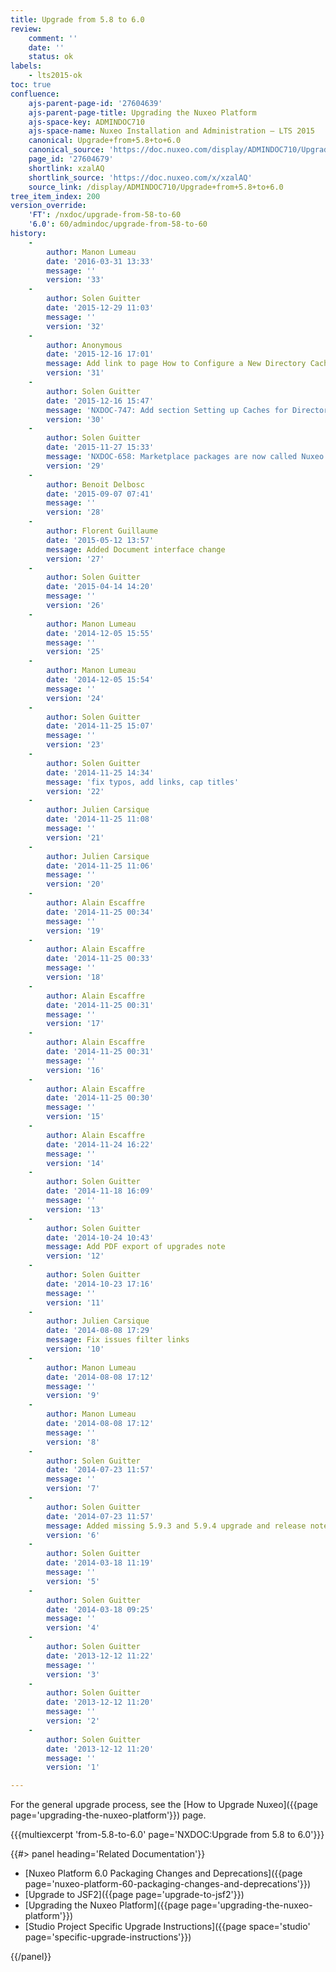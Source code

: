 ```yaml
---
title: Upgrade from 5.8 to 6.0
review:
    comment: ''
    date: ''
    status: ok
labels:
    - lts2015-ok
toc: true
confluence:
    ajs-parent-page-id: '27604639'
    ajs-parent-page-title: Upgrading the Nuxeo Platform
    ajs-space-key: ADMINDOC710
    ajs-space-name: Nuxeo Installation and Administration — LTS 2015
    canonical: Upgrade+from+5.8+to+6.0
    canonical_source: 'https://doc.nuxeo.com/display/ADMINDOC710/Upgrade+from+5.8+to+6.0'
    page_id: '27604679'
    shortlink: xzalAQ
    shortlink_source: 'https://doc.nuxeo.com/x/xzalAQ'
    source_link: /display/ADMINDOC710/Upgrade+from+5.8+to+6.0
tree_item_index: 200
version_override:
    'FT': /nxdoc/upgrade-from-58-to-60
    '6.0': 60/admindoc/upgrade-from-58-to-60
history:
    -
        author: Manon Lumeau
        date: '2016-03-31 13:33'
        message: ''
        version: '33'
    -
        author: Solen Guitter
        date: '2015-12-29 11:03'
        message: ''
        version: '32'
    -
        author: Anonymous
        date: '2015-12-16 17:01'
        message: Add link to page How to Configure a New Directory Cache
        version: '31'
    -
        author: Solen Guitter
        date: '2015-12-16 15:47'
        message: 'NXDOC-747: Add section Setting up Caches for Directories'
        version: '30'
    -
        author: Solen Guitter
        date: '2015-11-27 15:33'
        message: 'NXDOC-658: Marketplace packages are now called Nuxeo Packages'
        version: '29'
    -
        author: Benoit Delbosc
        date: '2015-09-07 07:41'
        message: ''
        version: '28'
    -
        author: Florent Guillaume
        date: '2015-05-12 13:57'
        message: Added Document interface change
        version: '27'
    -
        author: Solen Guitter
        date: '2015-04-14 14:20'
        message: ''
        version: '26'
    -
        author: Manon Lumeau
        date: '2014-12-05 15:55'
        message: ''
        version: '25'
    -
        author: Manon Lumeau
        date: '2014-12-05 15:54'
        message: ''
        version: '24'
    -
        author: Solen Guitter
        date: '2014-11-25 15:07'
        message: ''
        version: '23'
    -
        author: Solen Guitter
        date: '2014-11-25 14:34'
        message: 'fix typos, add links, cap titles'
        version: '22'
    -
        author: Julien Carsique
        date: '2014-11-25 11:08'
        message: ''
        version: '21'
    -
        author: Julien Carsique
        date: '2014-11-25 11:06'
        message: ''
        version: '20'
    -
        author: Alain Escaffre
        date: '2014-11-25 00:34'
        message: ''
        version: '19'
    -
        author: Alain Escaffre
        date: '2014-11-25 00:33'
        message: ''
        version: '18'
    -
        author: Alain Escaffre
        date: '2014-11-25 00:31'
        message: ''
        version: '17'
    -
        author: Alain Escaffre
        date: '2014-11-25 00:31'
        message: ''
        version: '16'
    -
        author: Alain Escaffre
        date: '2014-11-25 00:30'
        message: ''
        version: '15'
    -
        author: Alain Escaffre
        date: '2014-11-24 16:22'
        message: ''
        version: '14'
    -
        author: Solen Guitter
        date: '2014-11-18 16:09'
        message: ''
        version: '13'
    -
        author: Solen Guitter
        date: '2014-10-24 10:43'
        message: Add PDF export of upgrades note
        version: '12'
    -
        author: Solen Guitter
        date: '2014-10-23 17:16'
        message: ''
        version: '11'
    -
        author: Julien Carsique
        date: '2014-08-08 17:29'
        message: Fix issues filter links
        version: '10'
    -
        author: Manon Lumeau
        date: '2014-08-08 17:12'
        message: ''
        version: '9'
    -
        author: Manon Lumeau
        date: '2014-08-08 17:12'
        message: ''
        version: '8'
    -
        author: Solen Guitter
        date: '2014-07-23 11:57'
        message: ''
        version: '7'
    -
        author: Solen Guitter
        date: '2014-07-23 11:57'
        message: Added missing 5.9.3 and 5.9.4 upgrade and release notes
        version: '6'
    -
        author: Solen Guitter
        date: '2014-03-18 11:19'
        message: ''
        version: '5'
    -
        author: Solen Guitter
        date: '2014-03-18 09:25'
        message: ''
        version: '4'
    -
        author: Solen Guitter
        date: '2013-12-12 11:22'
        message: ''
        version: '3'
    -
        author: Solen Guitter
        date: '2013-12-12 11:20'
        message: ''
        version: '2'
    -
        author: Solen Guitter
        date: '2013-12-12 11:20'
        message: ''
        version: '1'

---
```

For the general upgrade process, see the [How to Upgrade Nuxeo]({{page page='upgrading-the-nuxeo-platform'}}) page.

{{{multiexcerpt 'from-5.8-to-6.0' page='NXDOC:Upgrade from 5.8 to 6.0'}}}

<div class="row" data-equalizer data-equalize-on="medium"><div class="column medium-6">{{#> panel heading='Related Documentation'}}

*   [Nuxeo Platform 6.0 Packaging Changes and Deprecations]({{page page='nuxeo-platform-60-packaging-changes-and-deprecations'}})
*   [Upgrade to JSF2]({{page page='upgrade-to-jsf2'}})
*   [Upgrading the Nuxeo Platform]({{page page='upgrading-the-nuxeo-platform'}})
*   [Studio Project Specific Upgrade Instructions]({{page space='studio' page='specific-upgrade-instructions'}})

{{/panel}}</div><div class="column medium-6">

&nbsp;

</div></div>
